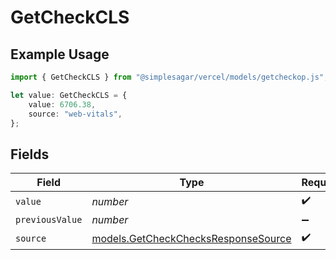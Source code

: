 # GetCheckCLS

## Example Usage

```typescript
import { GetCheckCLS } from "@simplesagar/vercel/models/getcheckop.js";

let value: GetCheckCLS = {
    value: 6706.38,
    source: "web-vitals",
};
```

## Fields

| Field                                                                            | Type                                                                             | Required                                                                         | Description                                                                      |
| -------------------------------------------------------------------------------- | -------------------------------------------------------------------------------- | -------------------------------------------------------------------------------- | -------------------------------------------------------------------------------- |
| `value`                                                                          | *number*                                                                         | :heavy_check_mark:                                                               | N/A                                                                              |
| `previousValue`                                                                  | *number*                                                                         | :heavy_minus_sign:                                                               | N/A                                                                              |
| `source`                                                                         | [models.GetCheckChecksResponseSource](../models/getcheckchecksresponsesource.md) | :heavy_check_mark:                                                               | N/A                                                                              |